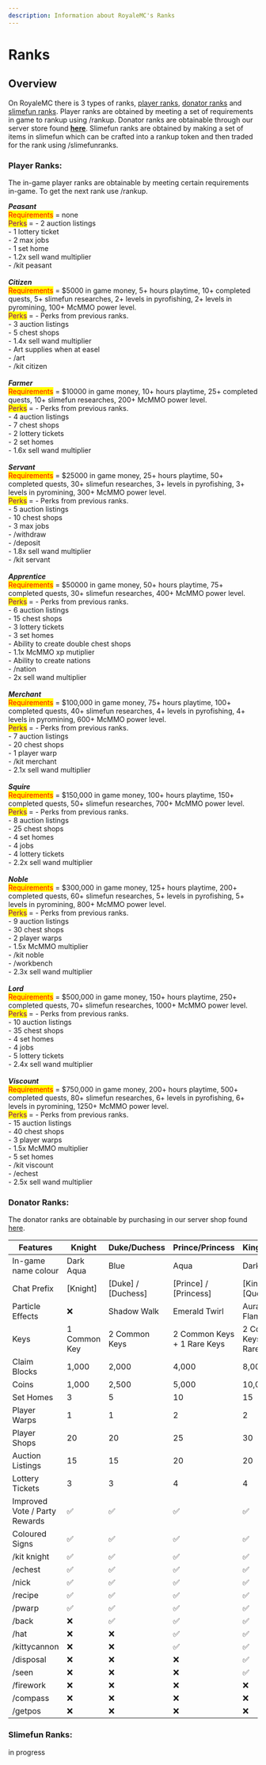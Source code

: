 ```yaml
---
description: Information about RoyaleMC's Ranks
---
```


# Ranks

## Overview

On RoyaleMC there is 3 types of ranks, [player ranks](ranks.md#player-ranks), [donator ranks](ranks.md#donator-ranks) and [slimefun ranks](ranks.md#slimefun-ranks). Player ranks are obtained by meeting a set of requirements in game to rankup using /rankup. Donator ranks are obtainable through our server store found [**here**](https://www.royale-mc.com/store). Slimefun ranks are obtained by making a set of items in slimefun which can be crafted into a rankup token and then traded for the rank using /slimefunranks.

### Player Ranks:

The in-game player ranks are obtainable by meeting certain requirements in-game. To get the next rank use /rankup.

_**Peasant**_\
<mark style="color:red;">Requirements</mark> = none\
<mark style="color:purple;">Perks</mark> = - 2 auction listings\
&#x20;             \- 1 lottery ticket\
&#x20;             \- 2 max jobs\
&#x20;             \- 1 set home\
&#x20;             \- 1.2x sell wand multiplier\
&#x20;             \- /kit peasant\
\
_**Citizen**_\
<mark style="color:red;">Requirements</mark> = $5000 in game money, 5+ hours playtime, 10+ completed quests, 5+ slimefun researches, 2+ levels in pyrofishing, 2+ levels in pyromining, 100+ McMMO power level.\
<mark style="color:purple;">Perks</mark> = - Perks from previous ranks.\
&#x20;             \- 3 auction listings\
&#x20;             \- 5 chest shops\
&#x20;             \- 1.4x sell wand multiplier\
&#x20;             \- Art supplies when at easel\
&#x20;             \- /art\
&#x20;             \- /kit citizen\
\
_**Farmer**_\
<mark style="color:red;">Requirements</mark> = $10000 in game money, 10+ hours playtime, 25+ completed quests, 10+ slimefun researches, 200+ McMMO power level.\
<mark style="color:purple;">Perks</mark> = - Perks from previous ranks.\
&#x20;             \- 4 auction listings\
&#x20;             \- 7 chest shops\
&#x20;             \- 2 lottery tickets\
&#x20;             \- 2 set homes\
&#x20;             \- 1.6x sell wand multiplier\
\
_**Servant**_\
<mark style="color:red;">Requirements</mark> = $25000 in game money, 25+ hours playtime, 50+ completed quests, 30+ slimefun researches, 3+ levels in pyrofishing, 3+ levels in pyromining, 300+ McMMO power level.\
<mark style="color:purple;">Perks</mark> = - Perks from previous ranks.\
&#x20;             \- 5 auction listings\
&#x20;             \- 10 chest shops\
&#x20;             \- 3 max jobs\
&#x20;             \- /withdraw\
&#x20;             \- /deposit\
&#x20;             \- 1.8x sell wand multiplier\
&#x20;             \- /kit servant\
\
_**Apprentice**_\
<mark style="color:red;">Requirements</mark> = $50000 in game money, 50+ hours playtime, 75+ completed quests, 30+ slimefun researches, 400+ McMMO power level.\
<mark style="color:purple;">Perks</mark> = - Perks from previous ranks.\
&#x20;             \- 6 auction listings\
&#x20;             \- 15 chest shops\
&#x20;             \- 3 lottery tickets\
&#x20;             \- 3 set homes\
&#x20;             \- Ability to create double chest shops\
&#x20;             \- 1.1x McMMO xp mutiplier\
&#x20;             \- Ability to create nations\
&#x20;             \- /nation\
&#x20;             \- 2x sell wand multiplier\
\
_**Merchant**_\
<mark style="color:red;">Requirements</mark> = $100,000 in game money, 75+ hours playtime, 100+ completed quests, 40+ slimefun researches, 4+ levels in pyrofishing, 4+ levels in pyromining, 600+ McMMO power level.\
<mark style="color:purple;">Perks</mark> = - Perks from previous ranks.\
&#x20;             \- 7 auction listings\
&#x20;             \- 20 chest shops\
&#x20;             \- 1 player warp\
&#x20;             \- /kit merchant\
&#x20;             \- 2.1x sell wand multiplier\
\
_**Squire**_\
<mark style="color:red;">Requirements</mark> = $150,000 in game money, 100+ hours playtime, 150+ completed quests, 50+ slimefun researches, 700+ McMMO power level.\
<mark style="color:purple;">Perks</mark> = - Perks from previous ranks.\
&#x20;             \- 8 auction listings\
&#x20;             \- 25 chest shops\
&#x20;             \- 4 set homes\
&#x20;             \- 4 jobs\
&#x20;             \- 4 lottery tickets\
&#x20;             \- 2.2x sell wand multiplier\
\
_**Noble**_\
<mark style="color:red;">Requirements</mark> = $300,000 in game money, 125+ hours playtime, 200+ completed quests, 60+ slimefun researches, 5+ levels in pyrofishing, 5+ levels in pyromining, 800+ McMMO power level.\
<mark style="color:purple;">Perks</mark> = - Perks from previous ranks.\
&#x20;             \- 9 auction listings\
&#x20;             \- 30 chest shops\
&#x20;             \- 2 player warps\
&#x20;             \- 1.5x McMMO multiplier\
&#x20;             \- /kit noble\
&#x20;             \- /workbench\
&#x20;             \- 2.3x sell wand multiplier\
\
_**Lord**_\
<mark style="color:red;">Requirements</mark> = $500,000 in game money, 150+ hours playtime, 250+ completed quests, 70+ slimefun researches, 1000+ McMMO power level.\
<mark style="color:purple;">Perks</mark> = - Perks from previous ranks.\
&#x20;             \- 10 auction listings\
&#x20;             \- 35 chest shops\
&#x20;             \- 4 set homes\
&#x20;             \- 4 jobs\
&#x20;             \- 5 lottery tickets\
&#x20;             \- 2.4x sell wand multiplier\
\
_**Viscount**_\
<mark style="color:red;">Requirements</mark> = $750,000 in game money, 200+ hours playtime, 500+ completed quests, 80+ slimefun researches, 6+ levels in pyrofishing, 6+ levels in pyromining, 1250+ McMMO power level.\
<mark style="color:purple;">Perks</mark> = - Perks from previous ranks.\
&#x20;             \- 15 auction listings\
&#x20;             \- 40 chest shops\
&#x20;             \- 3 player warps\
&#x20;             \- 1.5x McMMO multiplier\
&#x20;             \- 5 set homes\
&#x20;             \- /kit viscount\
&#x20;             \- /echest\
&#x20;             \- 2.5x sell wand multiplier

### Donator Ranks:

The donator ranks are obtainable by purchasing in our server shop found [here](https://www.royale-mc.com/store).

| Features                      | Knight       | Duke/Duchess         | Prince/Princess             | King/Queen                  | Emperor/Emporess            |
| ----------------------------- | ------------ | -------------------- | --------------------------- | --------------------------- | --------------------------- |
| In-game name colour           | Dark Aqua    | Blue                 | Aqua                        | Dark Red                    | Light purple                |
| Chat Prefix                   | \[Knight]    | \[Duke] / \[Duchess] | \[Prince] / \[Princess]     | \[King] / \[Queen]          | \[Emperor] / \[Emporess]    |
| Particle Effects              | ❌            | Shadow Walk          | Emerald Twirl               | Aura of Flame               | Legendary Aura              |
| Keys                          | 1 Common Key | 2 Common Keys        | 2 Common Keys + 1 Rare Keys | 2 Common Keys + 2 Rare Keys | 5 Common Keys + 3 Rare Keys |
| Claim Blocks                  | 1,000        | 2,000                | 4,000                       | 8,000                       | 15,000                      |
| Coins                         | 1,000        | 2,500                | 5,000                       | 10,000                      | 15,000                      |
| Set Homes                     | 3            | 5                    | 10                          | 15                          | 20                          |
| Player Warps                  | 1            | 1                    | 2                           | 2                           | 3                           |
| Player Shops                  | 20           | 20                   | 25                          | 30                          | 25                          |
| Auction Listings              | 15           | 15                   | 20                          | 20                          | 25                          |
| Lottery Tickets               | 3            | 3                    | 4                           | 4                           | 5                           |
| Improved Vote / Party Rewards | ✅            | ✅                    | ✅                           | ✅                           | ✅                           |
| Coloured Signs                | ✅            | ✅                    | ✅                           | ✅                           | ✅                           |
| /kit knight                   | ✅            | ✅                    | ✅                           | ✅                           | ✅                           |
| /echest                       | ✅            | ✅                    | ✅                           | ✅                           | ✅                           |
| /nick                         | ✅            | ✅                    | ✅                           | ✅                           | ✅                           |
| /recipe                       | ✅            | ✅                    | ✅                           | ✅                           | ✅                           |
| /pwarp                        | ✅            | ✅                    | ✅                           | ✅                           | ✅                           |
| /back                         | ❌            | ✅                    | ✅                           | ✅                           | ✅                           |
| /hat                          | ❌            | ❌                    | ✅                           | ✅                           | ✅                           |
| /kittycannon                  | ❌            | ❌                    | ✅                           | ✅                           | ✅                           |
| /disposal                     | ❌            | ❌                    | ❌                           | ✅                           | ✅                           |
| /seen                         | ❌            | ❌                    | ❌                           | ✅                           | ✅                           |
| /firework                     | ❌            | ❌                    | ❌                           | ❌                           | ✅                           |
| /compass                      | ❌            | ❌                    | ❌                           | ❌                           | ✅                           |
| /getpos                       | ❌            | ❌                    | ❌                           | ❌                           | ✅                           |

### Slimefun Ranks:

in progress
